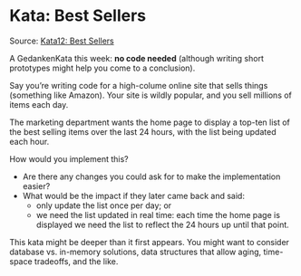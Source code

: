 # Kata: Best Sellers

Source: [Kata12: Best Sellers](http://codekata.com/kata/kata12-best-sellers/)

A GedankenKata this week: **no code needed** (although writing short prototypes might help you come to a conclusion).

Say you’re writing code for a high-colume online site that sells things (something like Amazon). Your site is wildly popular, and you sell millions of items each day.

The marketing department wants the home page to display a top-ten list of the best selling items over the last 24 hours, with the list being updated each hour.

How would you implement this?

* Are there any changes you could ask for to make the implementation easier?
* What would be the impact if they later came back and said:
  * only update the list once per day; or
  * we need the list updated in real time: each time the home page is displayed we need the list to reflect the 24 hours up until that point.

This kata might be deeper than it first appears. You might want to consider database vs. in-memory solutions, data structures that allow aging, time-space tradeoffs, and the like.
